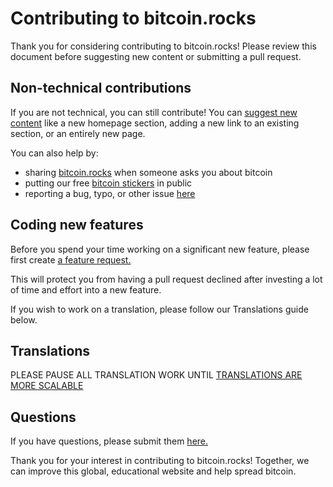 # Contributing to bitcoin.rocks
Thank you for considering contributing to bitcoin.rocks! Please review this document before suggesting new content or submitting a pull request.

## Non-technical contributions
If you are not technical, you can still contribute! You can [suggest new content](https://github.com/sovenor/bitcoin-rocks/discussions/new?category=ideas) like a new homepage section, adding a new link to an existing section, or an entirely new page.

You can also help by:
- sharing [bitcoin.rocks](https://bitcoin.rocks) when someone asks you about bitcoin
- putting our free [bitcoin stickers](https://bitcoin.rocks/stickers) in public
- reporting a bug, typo, or other issue [here](https://github.com/sovenor/bitcoin-rocks/issues/new)

## Coding new features
Before you spend your time working on a significant new feature, please first create [a feature request.](https://github.com/sovenor/bitcoin-rocks/discussions/new?category=ideas)

This will protect you from having a pull request declined after investing a lot of time and effort into a new feature.

If you wish to work on a translation, please follow our Translations guide below.

## Translations
PLEASE PAUSE ALL TRANSLATION WORK UNTIL [TRANSLATIONS ARE MORE SCALABLE](https://github.com/sovenor/bitcoin-rocks/discussions/3)

## Questions
If you have questions, please submit them [here.](https://github.com/sovenor/bitcoin-rocks/discussions/new?category=q-a)

Thank you for your interest in contributing to bitcoin.rocks! Together, we can improve this global, educational website and help spread bitcoin.
